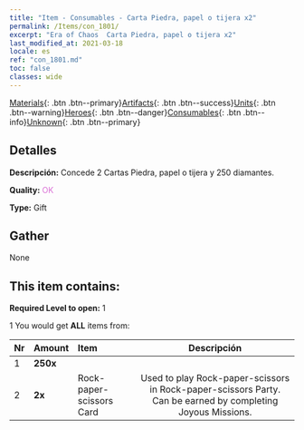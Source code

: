 ```yaml
---
title: "Item - Consumables - Carta Piedra, papel o tijera x2"
permalink: /Items/con_1801/
excerpt: "Era of Chaos  Carta Piedra, papel o tijera x2"
last_modified_at: 2021-03-18
locale: es
ref: "con_1801.md"
toc: false
classes: wide
---
```

 [Materials](/es/Items/){: .btn .btn--primary}[Artifacts](/es/Items/Artifacts/){: .btn .btn--success}[Units](/es/Items/Units/){: .btn .btn--warning}[Heroes](/es/Items/Heroes/){: .btn .btn--danger}[Consumables](/es/Items/Consumables/){: .btn .btn--info}[Unknown](/es/Items/Unknown/){: .btn .btn--primary}

## Detalles
 **Descripción:** Concede 2 Cartas Piedra, papel o tijera y 250 diamantes.

 **Quality:** <span style="color: #DA70D6">OK</span>

 **Type:** Gift

## Gather

  None

## This item contains:

 **Required Level to open:** 1

 1 You would get **ALL** items  from:

  | Nr | Amount |     Item    | Descripción |
  |:---|:-------|:------------|:-----------:|
  | 1 |  **250x** | <i class="fas fa-gem"/> |  | 
  | 2 |  **2x** | Rock-paper-scissors Card | Used to play Rock-paper-scissors in Rock-paper-scissors Party. Can be earned by completing Joyous Missions.  | 
